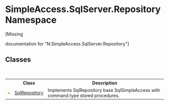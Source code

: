 # SimpleAccess.SqlServer.Repository Namespace
 

\[Missing <summary> documentation for "N:SimpleAccess.SqlServer.Repository"\]


## Classes
&nbsp;<table><tr><th></th><th>Class</th><th>Description</th></tr><tr><td>![Public class](media/pubclass.gif "Public class")</td><td><a href="T_SimpleAccess_SqlServer_Repository_SqlRepository">SqlRepository</a></td><td>
Implements SqlRepository base SqlSimpleAccess with command type stored procedures.</td></tr></table>&nbsp;
